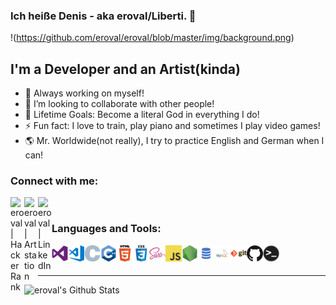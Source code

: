 ### Ich heiße Denis - aka eroval/Liberti. 👋
!(https://github.com/eroval/eroval/blob/master/img/background.png)

## I'm a Developer and an Artist(kinda)
- 🏢 Always working on myself!
- 👯 I’m looking to collaborate with other people!
- 🥅 Lifetime Goals: Become a literal God in everything I do!
- ⚡ Fun fact: I love to train, play piano and sometimes I play video games!
- 🌎 Mr. Worldwide(not really), I try to practice English and German when I can!

### Connect with me:

[<img align="left" alt="eroval | HackerRank" width="22px" src="https://cdn.jsdelivr.net/npm/simple-icons@v3/icons/hackerrank.svg" />](https://www.hackerrank.com/Liberti)
[<img align="left" alt="eroval | Artstation" width="22px" src="https://cdn.jsdelivr.net/npm/simple-icons@v3/icons/artstation.svg" />](https://www.artstation.com/liberti)
[<img align="left" alt="eroval | LinkedIn" width="22px" src="https://cdn.jsdelivr.net/npm/simple-icons@v3/icons/linkedin.svg" />](https://www.linkedin.com/in/denis-zangarov/)

<br />

### Languages and Tools:

[<img align="left" alt="Visual Studio" width="26px" src="https://raw.githubusercontent.com/devicons/devicon/0d6c64dbbf311879f7d563bfc3ccf559f9ed111c/icons/visualstudio/visualstudio-plain.svg" />]()
[<img align="left" alt="Visual Studio Code" width="26px" src="https://raw.githubusercontent.com/github/explore/80688e429a7d4ef2fca1e82350fe8e3517d3494d/topics/visual-studio-code/visual-studio-code.png" />]()
[<img align="left" alt="C" width="26px" src="https://raw.githubusercontent.com/devicons/devicon/0d6c64dbbf311879f7d563bfc3ccf559f9ed111c/icons/c/c-original.svg" />]()
[<img align="left" alt="C++" width="26px" src="https://raw.githubusercontent.com/devicons/devicon/0d6c64dbbf311879f7d563bfc3ccf559f9ed111c/icons/cplusplus/cplusplus-original.svg" />]()
[<img align="left" alt="HTML5" width="26px" src="https://raw.githubusercontent.com/github/explore/80688e429a7d4ef2fca1e82350fe8e3517d3494d/topics/html/html.png" />]()
[<img align="left" alt="CSS3" width="26px" src="https://raw.githubusercontent.com/github/explore/80688e429a7d4ef2fca1e82350fe8e3517d3494d/topics/css/css.png" />]()
[<img align="left" alt="Sass" width="26px" src="https://raw.githubusercontent.com/github/explore/80688e429a7d4ef2fca1e82350fe8e3517d3494d/topics/sass/sass.png" />]()
[<img align="left" alt="JavaScript" width="26px" src="https://raw.githubusercontent.com/github/explore/80688e429a7d4ef2fca1e82350fe8e3517d3494d/topics/javascript/javascript.png" />]()
[<img align="left" alt="Node.js" width="26px" src="https://raw.githubusercontent.com/github/explore/80688e429a7d4ef2fca1e82350fe8e3517d3494d/topics/nodejs/nodejs.png" />]()
[<img align="left" alt="SQL" width="26px" src="https://raw.githubusercontent.com/github/explore/80688e429a7d4ef2fca1e82350fe8e3517d3494d/topics/sql/sql.png" />]()
[<img align="left" alt="MySQL" width="26px" src="https://raw.githubusercontent.com/github/explore/80688e429a7d4ef2fca1e82350fe8e3517d3494d/topics/mysql/mysql.png" />]()
[<img align="left" alt="Git" width="26px" src="https://raw.githubusercontent.com/github/explore/80688e429a7d4ef2fca1e82350fe8e3517d3494d/topics/git/git.png" />]()
[<img align="left" alt="GitHub" width="26px" src="https://raw.githubusercontent.com/github/explore/78df643247d429f6cc873026c0622819ad797942/topics/github/github.png" />]()
[<img align="left" alt="HTML5" width="26px" src="https://raw.githubusercontent.com/github/explore/80688e429a7d4ef2fca1e82350fe8e3517d3494d/topics/terminal/terminal.png" />]()

<br />
<br />

---

<img align="left" alt="eroval's Github Stats" src="https://github-readme-stats.vercel.app/api?username=eroval&show_icons=true&hide_border=true" />
